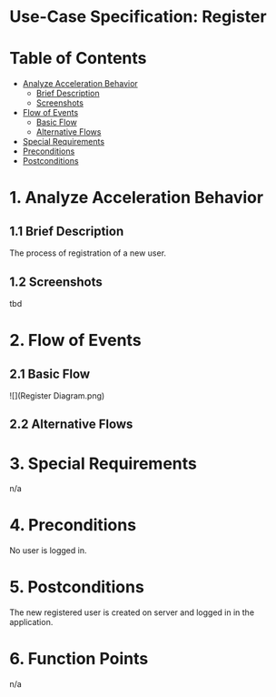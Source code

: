 # Use-Case Specification: Register

# Table of Contents
- [Analyze Acceleration Behavior](#1-analyze-acceleration-behavior)
    - [Brief Description](#11-brief-description)
    - [Screenshots](#12-screenshots)
- [Flow of Events](#2-flow-of-events)
    - [Basic Flow](#21-basic-flow)
    - [Alternative Flows](#22-alternative-flows)
- [Special Requirements](#3-special-requirements)
- [Preconditions](#4-preconditions)
- [Postconditions](#5-postconditions)

# 1. Analyze Acceleration Behavior
## 1.1 Brief Description

The process of registration of a new user.

## 1.2 Screenshots

tbd


# 2. Flow of Events
## 2.1 Basic Flow

![](Register Diagram.png)


## 2.2 Alternative Flows
# 3. Special Requirements

n/a

# 4. Preconditions

No user is logged in.

# 5. Postconditions

The new registered user is created on server and logged in in the application.

# 6. Function Points

n/a